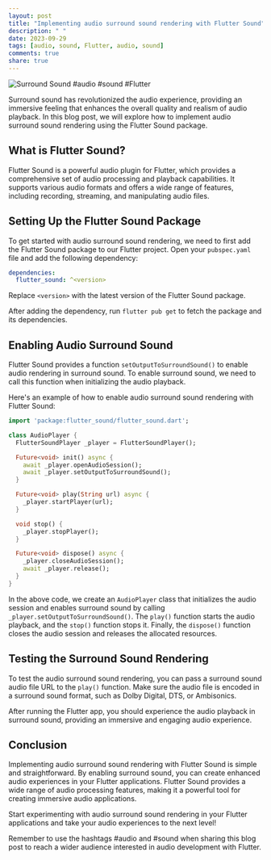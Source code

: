 ```yaml
---
layout: post
title: "Implementing audio surround sound rendering with Flutter Sound"
description: " "
date: 2023-09-29
tags: [audio, sound, Flutter, audio, sound]
comments: true
share: true
---
```


![Surround Sound](https://example.com/surround_sound_image.png) #audio #sound #Flutter

Surround sound has revolutionized the audio experience, providing an immersive feeling that enhances the overall quality and realism of audio playback. In this blog post, we will explore how to implement audio surround sound rendering using the Flutter Sound package.

## What is Flutter Sound?

Flutter Sound is a powerful audio plugin for Flutter, which provides a comprehensive set of audio processing and playback capabilities. It supports various audio formats and offers a wide range of features, including recording, streaming, and manipulating audio files.

## Setting Up the Flutter Sound Package

To get started with audio surround sound rendering, we need to first add the Flutter Sound package to our Flutter project. Open your `pubspec.yaml` file and add the following dependency:

```yaml
dependencies:
  flutter_sound: ^<version>
```

Replace `<version>` with the latest version of the Flutter Sound package.

After adding the dependency, run `flutter pub get` to fetch the package and its dependencies.

## Enabling Audio Surround Sound

Flutter Sound provides a function `setOutputToSurroundSound()` to enable audio rendering in surround sound. To enable surround sound, we need to call this function when initializing the audio playback.

Here's an example of how to enable audio surround sound rendering with Flutter Sound:

```dart
import 'package:flutter_sound/flutter_sound.dart';

class AudioPlayer {
  FlutterSoundPlayer _player = FlutterSoundPlayer();

  Future<void> init() async {
    await _player.openAudioSession();
    await _player.setOutputToSurroundSound();
  }

  Future<void> play(String url) async {
    _player.startPlayer(url);
  }

  void stop() {
    _player.stopPlayer();
  }

  Future<void> dispose() async {
    _player.closeAudioSession();
    await _player.release();
  }
}
```

In the above code, we create an `AudioPlayer` class that initializes the audio session and enables surround sound by calling `_player.setOutputToSurroundSound()`. The `play()` function starts the audio playback, and the `stop()` function stops it. Finally, the `dispose()` function closes the audio session and releases the allocated resources.

## Testing the Surround Sound Rendering

To test the audio surround sound rendering, you can pass a surround sound audio file URL to the `play()` function. Make sure the audio file is encoded in a surround sound format, such as Dolby Digital, DTS, or Ambisonics.

After running the Flutter app, you should experience the audio playback in surround sound, providing an immersive and engaging audio experience.

## Conclusion

Implementing audio surround sound rendering with Flutter Sound is simple and straightforward. By enabling surround sound, you can create enhanced audio experiences in your Flutter applications. Flutter Sound provides a wide range of audio processing features, making it a powerful tool for creating immersive audio applications.

Start experimenting with audio surround sound rendering in your Flutter applications and take your audio experiences to the next level!

Remember to use the hashtags #audio and #sound when sharing this blog post to reach a wider audience interested in audio development with Flutter.